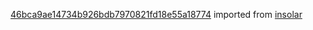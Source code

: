 [46bca9ae14734b926bdb7970821fd18e55a18774](https://github.com/insolar/insolar/commit/46bca9ae14734b926bdb7970821fd18e55a18774) imported from [insolar](https://github.com/insolar/insolar)
